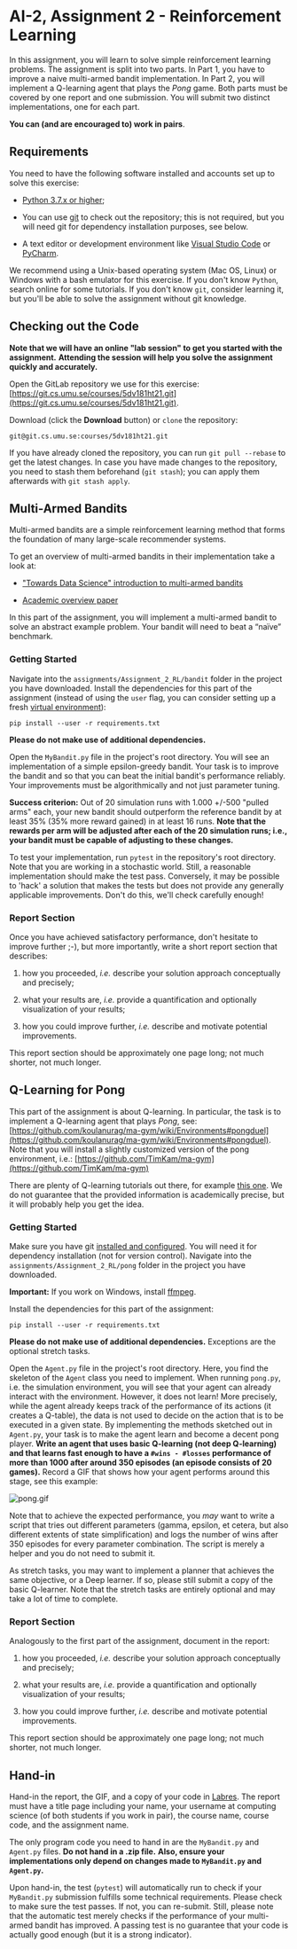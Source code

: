 # AI-2, Assignment 2 - Reinforcement Learning
In this assignment, you will learn to solve simple reinforcement learning problems.
The assignment is split into two parts.
In Part 1, you have to improve a naive multi-armed bandit implementation.
In Part 2, you will implement a Q-learning agent that plays the *Pong* game.
Both parts must be covered by one report and one submission.
You will submit two distinct implementations, one for each part.

**You can (and are encouraged to) work in pairs**.

## Requirements
You need to have the following software installed and accounts set up to solve this exercise:

* [Python 3.7.x or higher](https://www.python.org/);

* You can use [git](https://git-scm.com/) to check out the repository; this is not required, but you will need git for dependency installation purposes, see below.

* A text editor or development environment like [Visual Studio Code](https://code.visualstudio.com/) or [PyCharm](https://www.jetbrains.com/pycharm/).

We recommend using a Unix-based operating system (Mac OS, Linux) or Windows with a bash emulator for this exercise.
If you don't know ``Python``, search online for some tutorials.
If you don't know ``git``, consider learning it, but you'll be able to solve the assignment without git knowledge.

## Checking out the Code
**Note that we will have an online "lab session" to get you started with the assignment.**
**Attending the session will help you solve the assignment quickly and accurately.**

Open the GitLab repository we use for this exercise: [https://git.cs.umu.se/courses/5dv181ht21.git](https://git.cs.umu.se/courses/5dv181ht21.git).

Download (click the **Download** button) or ``clone`` the repository:

```
git@git.cs.umu.se:courses/5dv181ht21.git
```

If you have already cloned the repository, you can run ``git pull --rebase`` to get the latest changes.
In case you have made changes to the repository, you need to stash them beforehand (``git stash``); you can apply them afterwards with ``git stash apply``.


## Multi-Armed Bandits
Multi-armed bandits are a simple reinforcement learning method that forms the foundation of many large-scale recommender systems.

To get an overview of multi-armed bandits in their implementation take a look at:

* ["Towards Data Science" introduction to multi-armed bandits](https://towardsdatascience.com/solving-multiarmed-bandits-a-comparison-of-epsilon-greedy-and-thompson-sampling-d97167ca9a50)

* [Academic overview paper](https://arxiv.org/pdf/1402.6028)

In this part of the assignment, you will implement a multi-armed bandit to solve an abstract example problem.
Your bandit will need to beat a “naïve” benchmark.

### Getting Started

Navigate into the ``assignments/Assignment_2_RL/bandit`` folder in the project you have downloaded.
Install the dependencies for this part of the assignment (instead of using the ``user`` flag, you can consider setting up a fresh [virtual environment](https://docs.python.org/3/tutorial/venv.html)):

```
pip install --user -r requirements.txt
```

**Please do not make use of additional dependencies.**

Open the ``MyBandit.py`` file in the project's root directory. You will see an implementation of a simple epsilon-greedy bandit.
Your task is to improve the bandit and so that you can beat the initial bandit's performance reliably.
Your improvements must be algorithmically and not just parameter tuning.

**Success criterion:** Out of 20 simulation runs with 1.000 +/-500 "pulled arms" each, your new  bandit should outperform the reference bandit by at least 35% (35% more reward gained) in at least 16 runs.
**Note that the rewards per arm will be adjusted after each of the 20 simulation runs; i.e., your bandit must be capable of adjusting to these changes.**

To test your implementation, run ``pytest`` in the repository's root directory.
Note that you are working in a stochastic world.
Still, a reasonable implementation should make the test pass.
Conversely, it may be possible to 'hack' a solution that makes the tests but does not provide any generally applicable improvements.
Don't do this, we'll check carefully enough!

### Report Section
Once you have achieved satisfactory performance, don't hesitate to improve further ;-), but more importantly, write a short report section that describes:

1. how you proceeded, *i.e.* describe your solution approach conceptually and precisely;

2. what your results are, *i.e.* provide a quantification and optionally visualization of your results;

3. how you could improve further, *i.e.* describe and motivate potential improvements.

This report section should be approximately one page long; not much shorter, not much longer.

## Q-Learning for Pong
This part of the assignment is about Q-learning.
In particular, the task is to implement a Q-learning agent that plays *Pong*, see: [https://github.com/koulanurag/ma-gym/wiki/Environments#pongduel](https://github.com/koulanurag/ma-gym/wiki/Environments#pongduel).
Note that you will install a slightly customized version of the pong environment, i.e.: [https://github.com/TimKam/ma-gym](https://github.com/TimKam/ma-gym)

There are plenty of Q-learning tutorials out there, for example [this one](https://www.learndatasci.com/tutorials/reinforcement-q-learning-scratch-python-openai-gym/).
We do not guarantee that the provided information is academically precise, but it will probably help you get the idea.

### Getting Started
Make sure you have git [installed and configured](https://git-scm.com/book/en/v2/Getting-Started-Installing-Git).
You will need it for dependency installation (not for version control).
Navigate into the ``assignments/Assignment_2_RL/pong`` folder in the project you have downloaded.

**Important:** If you work on Windows, install [ffmpeg](https://windowsloop.com/install-ffmpeg-windows-10/).

Install the dependencies for this part of the assignment:

```
pip install --user -r requirements.txt
```

**Please do not make use of additional dependencies.**
Exceptions are the optional stretch tasks.

Open the ``Agent.py`` file in the project's root directory.
Here, you find the skeleton of the ``Agent`` class you need to implement.
When running ``pong.py``, i.e. the simulation environment, you will see that your agent can already interact with the environment.
However, it does not learn!
More precisely, while the agent already keeps track of the performance of its actions (it creates a Q-table), the data is not used to decide on the action that is to be executed in a given state.
By implementing the methods sketched out in ``Agent.py``, your task is to make the agent learn and become a decent pong player.
**Write an agent that uses basic Q-learning (not deep Q-learning) and that learns fast enough to have a `#wins - #losses` performance of more than 1000 after around 350 episodes (an episode consists of 20 games).**
Record a GIF that shows how your agent performs around this stage, see this example:

![pong.gif](pong.gif)

Note that to achieve the expected performance, you _may_ want to write a script that tries out different parameters (gamma, epsilon, et cetera, but also different extents of state simplification) and logs the number of wins after 350 episodes for every parameter combination.
The script is merely a helper and you do not need to submit it.

As stretch tasks, you may want to implement a planner that achieves the same objective, or a Deep learner.
If so, please still submit a copy of the basic Q-learner.
Note that the stretch tasks are entirely optional and may take a lot of time to complete.

### Report Section
Analogously to the first part of the assignment, document in the report:

1. how you proceeded, *i.e.* describe your solution approach conceptually and precisely;

2. what your results are, *i.e.* provide a quantification and optionally visualization of your results;

3. how you could improve further, *i.e.* describe and motivate potential improvements.

This report section should be approximately one page long; not much shorter, not much longer.


## Hand-in

Hand-in the report, the GIF, and a copy of your code in [Labres](https://webapps.cs.umu.se/labresults/v2/courseadmin.php?courseid=458).
The report must have a title page including your name, your username at computing science (of both students if you work in pair), the course name, course code, and the assignment name.

The only program code you need to hand in are the ``MyBandit.py`` and ``Agent.py`` files.
**Do not hand in a .zip file.**
**Also, ensure your implementations only depend on changes made to ``MyBandit.py`` and ``Agent.py``.**

Upon hand-in, the test (``pytest``) will automatically run to check if your ``MyBandit.py`` submission fulfills some technical requirements.
Please check to make sure the test passes. If not, you can re-submit.
Still, please note that the automatic test merely checks if the performance of your multi-armed bandit has improved.
A passing test is no guarantee that your code is actually good enough (but it is a strong indicator).


